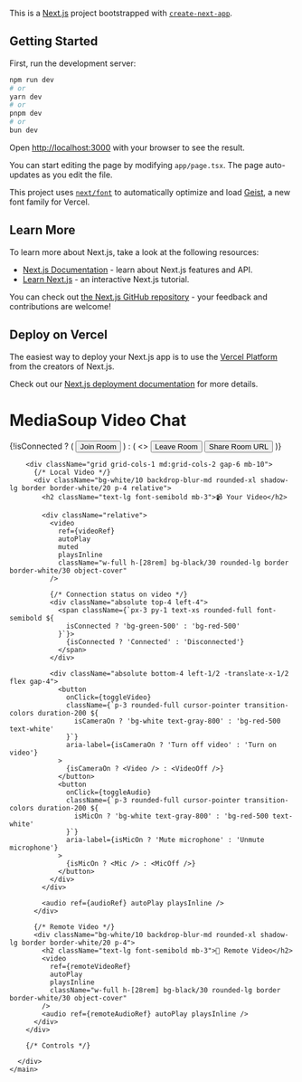 This is a [Next.js](https://nextjs.org) project bootstrapped with [`create-next-app`](https://nextjs.org/docs/app/api-reference/cli/create-next-app).

## Getting Started

First, run the development server:

```bash
npm run dev
# or
yarn dev
# or
pnpm dev
# or
bun dev
```

Open [http://localhost:3000](http://localhost:3000) with your browser to see the result.

You can start editing the page by modifying `app/page.tsx`. The page auto-updates as you edit the file.

This project uses [`next/font`](https://nextjs.org/docs/app/building-your-application/optimizing/fonts) to automatically optimize and load [Geist](https://vercel.com/font), a new font family for Vercel.

## Learn More

To learn more about Next.js, take a look at the following resources:

- [Next.js Documentation](https://nextjs.org/docs) - learn about Next.js features and API.
- [Learn Next.js](https://nextjs.org/learn) - an interactive Next.js tutorial.

You can check out [the Next.js GitHub repository](https://github.com/vercel/next.js) - your feedback and contributions are welcome!

## Deploy on Vercel

The easiest way to deploy your Next.js app is to use the [Vercel Platform](https://vercel.com/new?utm_medium=default-template&filter=next.js&utm_source=create-next-app&utm_campaign=create-next-app-readme) from the creators of Next.js.

Check out our [Next.js deployment documentation](https://nextjs.org/docs/app/building-your-application/deploying) for more details.


<main className="relative min-h-screen bg-gradient-to-br from-indigo-600 via-purple-700 to-pink-600 text-white px-4 py-10">
      <div className="absolute w-[30rem] h-[30rem] bg-white opacity-10 blur-[150px] rounded-full top-10 left-1/2 -translate-x-1/2 -z-10"></div>
      <div className="max-w-6xl mx-auto">
        <div className="flex justify-between">
          <h1 className="text-4xl font-extrabold text-center drop-shadow-lg">
            MediaSoup Video Chat
          </h1>
            <div className="flex flex-col sm:flex-row justify-center gap-4 mb-6 items-center">
          {!isConnected ? (
            <button
              onClick={connectToRoom}
              className="px-8 py-3 text-lg font-semibold bg-green-500 hover:bg-green-600 text-white rounded-xl transition-all duration-200 shadow-md"
            >
              Join Room
            </button>
          ) : (
            <>
              <button
                onClick={disconnect}
                className="px-8 py-3 text-lg font-semibold bg-red-500 hover:bg-red-600 text-white rounded-xl transition-all duration-200 shadow-md"
              >
                Leave Room
              </button>
              <button
                onClick={handleShare}
                className="flex items-center gap-2 px-6 py-3 bg-blue-500 hover:bg-blue-600 text-white rounded-xl shadow-md transition-all duration-200"
              >
                <Copy size={18} />
                Share Room URL
              </button>
            </>
          )}
        </div>
        </div>

        <div className="grid grid-cols-1 md:grid-cols-2 gap-6 mb-10">
          {/* Local Video */}
          <div className="bg-white/10 backdrop-blur-md rounded-xl shadow-lg border border-white/20 p-4 relative">
            <h2 className="text-lg font-semibold mb-3">📹 Your Video</h2>

            <div className="relative">
              <video
                ref={videoRef}
                autoPlay
                muted
                playsInline
                className="w-full h-[28rem] bg-black/30 rounded-lg border border-white/30 object-cover"
              />

              {/* Connection status on video */}
              <div className="absolute top-4 left-4">
                <span className={`px-3 py-1 text-xs rounded-full font-semibold ${
                  isConnected ? 'bg-green-500' : 'bg-red-500'
                }`}>
                  {isConnected ? 'Connected' : 'Disconnected'}
                </span>
              </div>

              <div className="absolute bottom-4 left-1/2 -translate-x-1/2 flex gap-4">
                <button
                  onClick={toggleVideo}
                  className={`p-3 rounded-full cursor-pointer transition-colors duration-200 ${
                    isCameraOn ? 'bg-white text-gray-800' : 'bg-red-500 text-white'
                  }`}
                  aria-label={isCameraOn ? 'Turn off video' : 'Turn on video'}
                >
                  {isCameraOn ? <Video /> : <VideoOff />}
                </button>
                <button
                  onClick={toggleAudio}
                  className={`p-3 rounded-full cursor-pointer transition-colors duration-200 ${
                    isMicOn ? 'bg-white text-gray-800' : 'bg-red-500 text-white'
                  }`}
                  aria-label={isMicOn ? 'Mute microphone' : 'Unmute microphone'}
                >
                  {isMicOn ? <Mic /> : <MicOff />}
                </button>
              </div>
            </div>

            <audio ref={audioRef} autoPlay playsInline />
          </div>

          {/* Remote Video */}
          <div className="bg-white/10 backdrop-blur-md rounded-xl shadow-lg border border-white/20 p-4">
            <h2 className="text-lg font-semibold mb-3">🎥 Remote Video</h2>
            <video
              ref={remoteVideoRef}
              autoPlay
              playsInline
              className="w-full h-[28rem] bg-black/30 rounded-lg border border-white/30 object-cover"
            />
            <audio ref={remoteAudioRef} autoPlay playsInline />
          </div>
        </div>

        {/* Controls */}
      
      </div>
    </main>
    